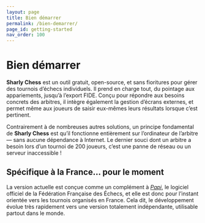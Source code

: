 ```yaml
---
layout: page
title: Bien démarrer
permalink: /bien-demarrer/
page_id: getting-started
nav_order: 100
---
```


# Bien démarrer

**Sharly Chess** est un outil gratuit, open-source, et sans fioritures pour gérer des tournois d’échecs individuels. Il prend en charge tout, du pointage aux appariements, jusqu’à l’export FIDE. Conçu pour répondre aux besoins concrets des arbitres, il intègre également la gestion d’écrans externes, et permet même aux joueurs de saisir eux-mêmes leurs résultats lorsque c’est pertinent.

Contrairement à de nombreuses autres solutions, un principe fondamental de **Sharly Chess** est qu’il fonctionne entièrement sur l’ordinateur de l’arbitre — sans aucune dépendance à Internet. Le dernier souci dont un arbitre a besoin lors d’un tournoi de 200 joueurs, c’est une panne de réseau ou un serveur inaccessible !

## Spécifique à la France… pour le moment

La version actuelle est conçue comme un complément à [_Papi_](https://www.echecs.asso.fr/Actu.aspx?Ref=14287), le logiciel officiel de la Fédération Française des Échecs, et elle est donc pour l’instant orientée vers les tournois organisés en France.
Cela dit, le développement évolue très rapidement vers une version totalement indépendante, utilisable partout dans le monde.
